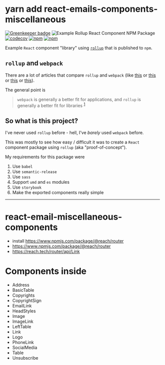 # yarn add react-emails-components-miscellaneous

[![Greenkeeper badge](https://badges.greenkeeper.io/jaebradley/example-rollup-react-component-npm-package.svg)](https://greenkeeper.io/)
![Example Rollup React Component NPM Package](https://github.com/jaebradley/example-rollup-react-component-npm-package/workflows/Example%20Rollup%20React%20Component%20NPM%20Package/badge.svg)
[![codecov](https://codecov.io/gh/jaebradley/example-rollup-react-component-npm-package/branch/master/graph/badge.svg)](https://codecov.io/gh/jaebradley/example-rollup-react-component-npm-package)
[![npm](https://img.shields.io/npm/dt/@jaebradley/example-rollup-react-component-npm-package.svg)](https://www.npmjs.com/package/@jaebradley/example-rollup-react-component-npm-package)
[![npm](https://img.shields.io/npm/v/@jaebradley/example-rollup-react-component-npm-package.svg)](https://www.npmjs.com/package/@jaebradley/example-rollup-react-component-npm-package)

Example `React` component "library" using [`rollup`](https://github.com/rollup/rollup) that is published to `npm`.

## `rollup` and `webpack`

There are a lot of articles that compare `rollup` and `webpack` (like [this](https://medium.com/webpack/webpack-and-rollup-the-same-but-different-a41ad427058c) or [this](https://webpack.js.org/comparison/) or [this](https://stackoverflow.com/a/43255948/5225575) or [this](https://nolanlawson.com/2016/08/15/the-cost-of-small-modules/)).

The general point is
> `webpack` is generally a better fit for applications, and `rollup` is generally a better fit for libraries
<sup>[1](#general-footnote)</sup>

## So what is this project?

I've never used `rollup` before - hell, I've *barely* used `webpack` before.

This was mostly to see how easy / difficult it was to create a `React` component package using `rollup` (aka "proof-of-concept").

My requirements for this package were

1. Use `babel`
2. Use `semantic-release`
3. Use `sass`
4. Support `umd` and `es` modules
5. Use `storybook`
6. Make the exported components really simple

---

# react-email-miscellaneous-components

- install https://www.npmjs.com/package/@reach/router
- https://www.npmjs.com/package/@reach/router
- https://reach.tech/router/api/Link


# Components inside
- Address
- BasicTable
- Copyrights
- CopyrightSign
- EmailLink
- HeadStyles
- Image
- ImageLink
- LeftTable
- Link
- Logo
- PhoneLink
- SocialMedia
- Table
- Unsubscribe
